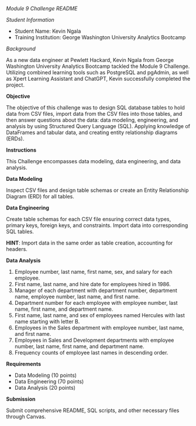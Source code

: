 
*Module 9 Challenge README*

*Student Information*
- Student Name: Kevin Ngala
- Training Institution: George Washington University Analytics Bootcamp

*Background*

As a new data engineer at Pewlett Hackard, Kevin Ngala from George Washington University Analytics Bootcamp tackled the Module 9 Challenge. Utilizing combined learning tools such as PostgreSQL and pgAdmin, as well as Xpert Learning Assistant and ChatGPT, Kevin successfully completed the project. 

**Objective**

The objective of this challenge was to design SQL database tables to hold data from CSV files, import data from the CSV files into those tables, and then answer questions about the data: data modeling, engineering, and analysis by using Structured Query Language (SQL). Applying knowledge of DataFrames and tabular data, and creating entity relationship diagrams (ERDs).

**Instructions**

This Challenge encompasses data modeling, data engineering, and data analysis.

**Data Modeling**

Inspect CSV files and design table schemas or create an Entity Relationship Diagram (ERD) for all tables.

**Data Engineering**

Create table schemas for each CSV file ensuring correct data types, primary keys, foreign keys, and constraints. Import data into corresponding SQL tables.

**HINT**: Import data in the same order as table creation, accounting for headers.

**Data Analysis**

1. Employee number, last name, first name, sex, and salary for each employee.
2. First name, last name, and hire date for employees hired in 1986.
3. Manager of each department with department number, department name, employee number, last name, and first name.
4. Department number for each employee with employee number, last name, first name, and department name.
5. First name, last name, and sex of employees named Hercules with last name starting with letter B.
6. Employees in the Sales department with employee number, last name, and first name.
7. Employees in Sales and Development departments with employee number, last name, first name, and department name.
8. Frequency counts of employee last names in descending order.

**Requirements**

- Data Modeling (10 points)
- Data Engineering (70 points)
- Data Analysis (20 points)

**Submission**

Submit comprehensive README, SQL scripts, and other necessary files through Canvas.
